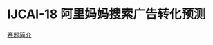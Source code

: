 #  IJCAI-18 阿里妈妈搜索广告转化预测

[赛题简介](https://tianchi.aliyun.com/competition/introduction.htm?spm=5176.100066.0.0.7760d780tnbTlh&raceId=231647)

